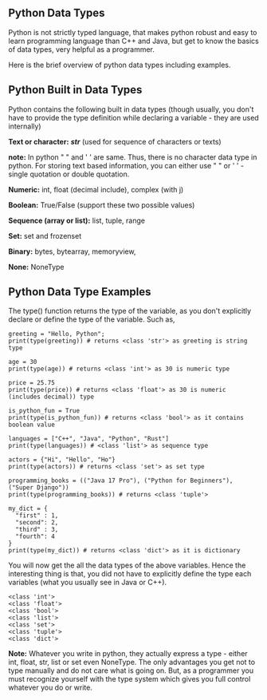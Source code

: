 ## Python Data Types

Python is not strictly typed language, that makes python robust and easy to learn programming language than C++ and Java, but get to know the basics of data types, very helpful as a programmer.

Here is the brief overview of python data types including examples.

## Python Built in Data Types

Python contains the following built in data types (though usually, you don't have to provide the type definition while declaring a variable - they are used internally) 


**Text or character:** ***str*** (used for sequence of characters or texts)

**note:** In python " " and ' ' are same. Thus, there is no character data type in python. For storing text based information, you can either use " " or ' ' - single quotation or double quotation.

**Numeric:** int, float (decimal include), complex (with j)

**Boolean:** True/False (support these two possible values)

**Sequence (array or list):** list, tuple, range

**Set:** set and frozenset

**Binary:** bytes, bytearray, memoryview,

**None:** NoneType

## Python Data Type Examples

The type() function returns the type of the variable, as you don't explicitly declare or define the type of the variable. Such as,

```
greeting = "Hello, Python";
print(type(greeting)) # returns <class 'str'> as greeting is string type

age = 30
print(type(age)) # returns <class 'int'> as 30 is numeric type

price = 25.75
print(type(price)) # returns <class 'float'> as 30 is numeric (includes decimal)) type

is_python_fun = True
print(type(is_python_fun)) # returns <class 'bool'> as it contains boolean value

languages = ["C++", "Java", "Python", "Rust"]
print(type(languages)) # <class 'list'> as sequence type

actors = {"Hi", "Hello", "Ho"}
print(type(actors)) # returns <class 'set'> as set type

programming_books = (("Java 17 Pro"), ("Python for Beginners"), ("Super Django"))
print(type(programming_books)) # returns <class 'tuple'>

my_dict = {
  "first" : 1,
  "second": 2,
  "third" : 3,
  "fourth": 4
}
print(type(my_dict)) # returns <class 'dict'> as it is dictionary
```

You will now get the all the data types of the above variables. Hence the interesting thing is that, you did not have to explicitly define the type each variables (what you usually see in Java or C++).

```
<class 'int'>
<class 'float'>
<class 'bool'>
<class 'list'>
<class 'set'>
<class 'tuple'>
<class 'dict'>
```

**Note:** Whatever you write in python, they actually express a type - either int, float, str, list or set even NoneType. The only advantages you get not to type manually and do not care what is going on. But, as a programmer you must recognize yourself with the type system which gives you full control whatever you do or write.